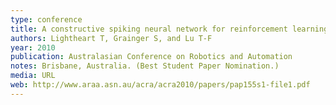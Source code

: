 ```yaml
---
type: conference
title: A constructive spiking neural network for reinforcement learning in autonomous control
authors: Lightheart T, Grainger S, and Lu T-F
year: 2010
publication: Australasian Conference on Robotics and Automation
notes: Brisbane, Australia. (Best Student Paper Nomination.)
media: URL
web: http://www.araa.asn.au/acra/acra2010/papers/pap155s1-file1.pdf
---
```

